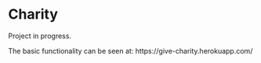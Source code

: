 # Charity
Project in progress.
<p>The basic functionality can be seen at: https://give-charity.herokuapp.com/
